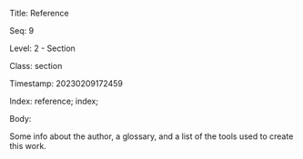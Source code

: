 Title:  Reference

Seq:    9

Level:  2 - Section

Class:  section

Timestamp: 20230209172459

Index:  reference; index; 

Body:

Some info about the author, a glossary, and a list of the tools used to create this work. 

